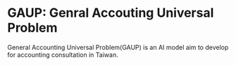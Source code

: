 # GAUP: Genral Accouting Universal Problem
General Accounting Universal Problem(GAUP) is an AI model aim to develop for accounting consultation in Taiwan.
